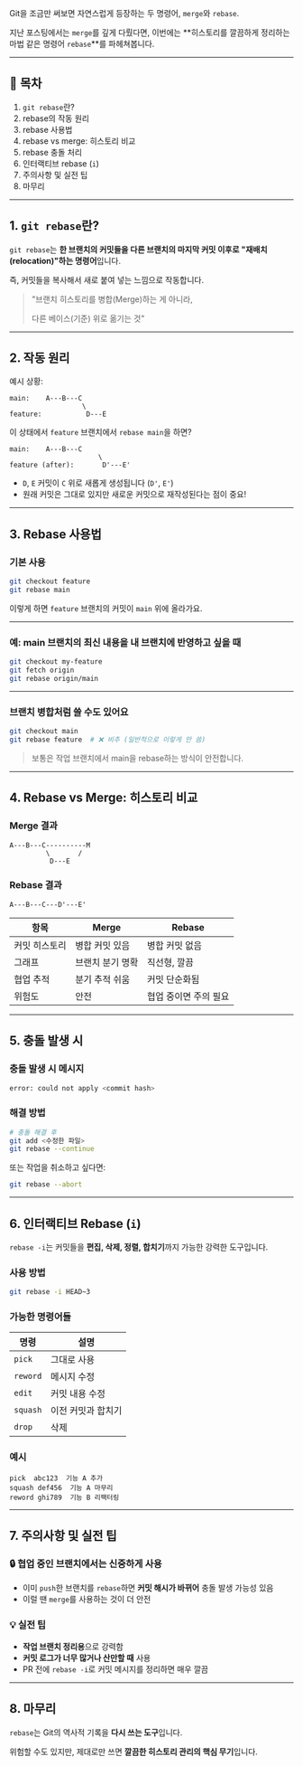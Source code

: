 Git을 조금만 써보면 자연스럽게 등장하는 두 명령어, `merge`와 `rebase`.

지난 포스팅에서는 `merge`를 깊게 다뤘다면, 이번에는 **히스토리를 깔끔하게 정리하는 마법 같은 명령어 `rebase`**를 파헤쳐봅니다.

---

## 📌 목차

1. `git rebase`란?
2. rebase의 작동 원리
3. rebase 사용법
4. rebase vs merge: 히스토리 비교
5. rebase 충돌 처리
6. 인터랙티브 rebase (`i`)
7. 주의사항 및 실전 팁
8. 마무리

---

## 1. `git rebase`란?

`git rebase`는 **한 브랜치의 커밋들을 다른 브랜치의 마지막 커밋 이후로 "재배치(relocation)"하는 명령어**입니다.

즉, 커밋들을 복사해서 새로 붙여 넣는 느낌으로 작동합니다.

> "브랜치 히스토리를 병합(Merge)하는 게 아니라,
> 
> 
> 다른 베이스(기준) 위로 옮기는 것"
> 

---

## 2. 작동 원리

예시 상황:

```
main:    A---B---C
                  \
feature:           D---E
```

이 상태에서 `feature` 브랜치에서 `rebase main`을 하면?

```
main:    A---B---C
                      \
feature (after):       D'---E'
```

- `D`, `E` 커밋이 `C` 위로 새롭게 생성됩니다 (`D'`, `E'`)
- 원래 커밋은 그대로 있지만 새로운 커밋으로 재작성된다는 점이 중요!

---

## 3. Rebase 사용법

### 기본 사용

```bash
git checkout feature
git rebase main
```

이렇게 하면 `feature` 브랜치의 커밋이 `main` 위에 올라가요.

---

### 예: main 브랜치의 최신 내용을 내 브랜치에 반영하고 싶을 때

```bash
git checkout my-feature
git fetch origin
git rebase origin/main
```

---

### 브랜치 병합처럼 쓸 수도 있어요

```bash
git checkout main
git rebase feature  # ❌ 비추 (일반적으로 이렇게 안 씀)
```

> 보통은 작업 브랜치에서 main을 rebase하는 방식이 안전합니다.
> 

---

## 4. Rebase vs Merge: 히스토리 비교

### Merge 결과

```
A---B---C----------M
         \       /
          D---E
```

### Rebase 결과

```
A---B---C---D'---E'
```

| 항목 | Merge | Rebase |
| --- | --- | --- |
| 커밋 히스토리 | 병합 커밋 있음 | 병합 커밋 없음 |
| 그래프 | 브랜치 분기 명확 | 직선형, 깔끔 |
| 협업 추적 | 분기 추적 쉬움 | 커밋 단순화됨 |
| 위험도 | 안전 | 협업 중이면 주의 필요 |

---

## 5. 충돌 발생 시

### 충돌 발생 시 메시지

```bash
error: could not apply <commit hash>
```

### 해결 방법

```bash
# 충돌 해결 후
git add <수정한 파일>
git rebase --continue
```

또는 작업을 취소하고 싶다면:

```bash
git rebase --abort
```

---

## 6. 인터랙티브 Rebase (`i`)

`rebase -i`는 커밋들을 **편집, 삭제, 정렬, 합치기**까지 가능한 강력한 도구입니다.

### 사용 방법

```bash
git rebase -i HEAD~3
```

### 가능한 명령어들

| 명령 | 설명 |
| --- | --- |
| `pick` | 그대로 사용 |
| `reword` | 메시지 수정 |
| `edit` | 커밋 내용 수정 |
| `squash` | 이전 커밋과 합치기 |
| `drop` | 삭제 |

### 예시

```
pick  abc123  기능 A 추가
squash def456  기능 A 마무리
reword ghi789  기능 B 리팩터링
```

---

## 7. 주의사항 및 실전 팁

### 🔒 협업 중인 브랜치에서는 신중하게 사용

- 이미 `push`한 브랜치를 `rebase`하면 **커밋 해시가 바뀌어** 충돌 발생 가능성 있음
- 이럴 땐 `merge`를 사용하는 것이 더 안전

### 💡 실전 팁

- **작업 브랜치 정리용**으로 강력함
- **커밋 로그가 너무 많거나 산만할 때** 사용
- PR 전에 `rebase -i`로 커밋 메시지를 정리하면 매우 깔끔

---

## 8. 마무리

`rebase`는 Git의 역사적 기록을 **다시 쓰는 도구**입니다.

위험할 수도 있지만, 제대로만 쓰면 **깔끔한 히스토리 관리의 핵심 무기**입니다.
